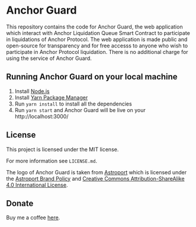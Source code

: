 # Anchor Guard

This repository contains the code for Anchor Guard, the web application which interact with Anchor Liquidation Queue Smart Contract to participate in liquidations of Anchor Protocol. The web application is made public and open-source for transparency and for free accesss to anyone who wish to participate in Anchor Protocol liquidation. There is no additional charge for using the service of Anchor Guard.

## Running Anchor Guard on your local machine

1. Install [Node.js](https://nodejs.org/en/download/)
2. Install [Yarn Package Manager](https://yarnpkg.com)
3. Run `yarn install` to install all the dependencies
4. Run `yarn start` and Anchor Guard will be live on your http://localhost:3000/

## License

This project is licensed under the MIT license.

For more information see `LICENSE.md`.

The logo of Anchor Guard is taken from [Astroport](https://astroport.fi/) which is licensed under the [Astroport Brand Policy](https://astroport.medium.com/launching-the-astroport-brand-into-the-creative-commons-9a369953ee29) and [Creative Commons Attribution-ShareAlike 4.0 International License](https://creativecommons.org/licenses/by-sa/4.0/legalcode).

## Donate

Buy me a coffee [here](https://finder.terra.money/mainnet/address/terra18w0466472xxwkwe4dvketx345h4c7eg5ypcmza).
